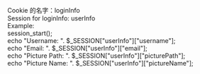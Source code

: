 Cookie 的名字：loginInfo <br>
Session for loginInfo: userInfo <br>
Example:  <br>
    session_start(); <br>
    echo "Username: ". $_SESSION["userInfo"]["username"]; <br>
    echo "Email: ". $_SESSION["userInfo"]["email"]; <br>
    echo "Picture Path: ". $_SESSION["userInfo"]["picturePath"]; <br>
    echo "Picture Name: ". $_SESSION["userInfo"]["pictureName"]; <br>
